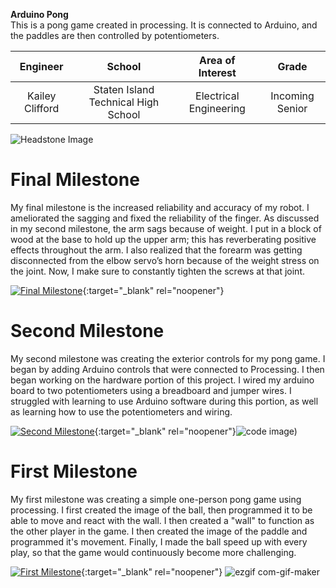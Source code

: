 <B>Arduino Pong </B> <BR>
This is a pong game created in processing. It is connected to Arduino, and the paddles are then controlled by potentiometers.

| **Engineer** | **School** | **Area of Interest** | **Grade** |
|:--:|:--:|:--:|:--:|
| Kailey Clifford | Staten Island Technical High School | Electrical Engineering | Incoming Senior

![Headstone Image](https://.jpg)
  
# Final Milestone
My final milestone is the increased reliability and accuracy of my robot. I ameliorated the sagging and fixed the reliability of the finger. As discussed in my second milestone, the arm sags because of weight. I put in a block of wood at the base to hold up the upper arm; this has reverberating positive effects throughout the arm. I also realized that the forearm was getting disconnected from the elbow servo’s horn because of the weight stress on the joint. Now, I make sure to constantly tighten the screws at that joint. 

[![Final Milestone](https://res.cloudinary.com/marcomontalbano/image/upload/v1612573869/video_to_markdown/images/youtube--F7M7imOVGug-c05b58ac6eb4c4700831b2b3070cd403.jpg )](https://www.youtube.com/watch?v=F7M7imOVGug&feature=emb_logo "Final Milestone"){:target="_blank" rel="noopener"}

# Second Milestone
My second milestone was creating the exterior controls for my pong game. I began by adding Arduino controls that were connected to Processing. I then began working on the hardware portion of this project. I wired my arduino board to two potentiometers using a breadboard and jumper wires. I struggled with learning to use Arduino  software during this portion, as well as learning how to use the potentiometers and wiring.

[![Second Milestone](https://res.cloudinary.com/marcomontalbano/image/upload/v1628688118/video_to_markdown/images/youtube--ZSB1iUczcbM-c05b58ac6eb4c4700831b2b3070cd403.jpg)](https://www.youtube.com/watch?v=ZSB1iUczcbM "Second Milestone"){:target="_blank" rel="noopener"}![code image)](https://user-images.githubusercontent.com/72040431/129041357-5183d65d-bae6-43cc-a9a9-c626f519caf2.png)

# First Milestone

My first milestone was creating a simple one-person pong game using processing. I first created the image of the ball, then programmed it to be able to move and react with the wall. I then created a "wall" to function as the other player in the game. I then created the image of the paddle and programmed it's movement. Finally, I made the ball speed up with every play, so that the game would continuously become more challenging.

  [![First Milestone](https://res.cloudinary.com/marcomontalbano/image/upload/v1628259141/video_to_markdown/images/youtube--H7noV8Ftf2o-c05b58ac6eb4c4700831b2b3070cd403.jpg)](https://www.youtube.com/watch?v=H7noV8Ftf2o "First Milestone"){:target="_blank" rel="noopener"}
![ezgif com-gif-maker](https://user-images.githubusercontent.com/72040431/127664057-73c431f3-182b-40be-9184-5326cbcbbd03.gif)
